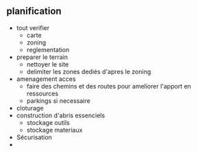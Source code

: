 ## planification
- tout verifier
  - carte
  - zoning
  - reglementation
- preparer le terrain
  - nettoyer le site
  - delimiter les zones dediés d'apres le zoning
- amenagement acces
  - faire des chemins et des routes pour ameliorer l'apport en ressources
  - parkings si necessaire
- cloturage
- construction d'abris essenciels
  - stockage outils
  - stockage materiaux
- Sécurisation
- 
